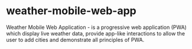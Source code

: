 # weather-mobile-web-app
Weather Mobile Web Application - is a progressive web application (PWA) which display live weather data, provide app-like interactions to allow the user to add cities and demonstrate all principles of PWA.

